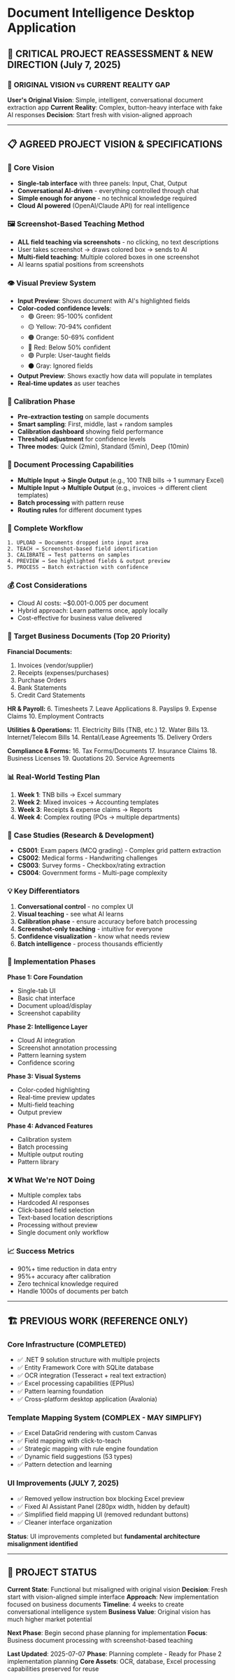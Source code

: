 # Document Intelligence Desktop Application

## 🚨 CRITICAL PROJECT REASSESSMENT & NEW DIRECTION (July 7, 2025)

### 🎯 **ORIGINAL VISION vs CURRENT REALITY GAP**
**User's Original Vision**: Simple, intelligent, conversational document extraction app
**Current Reality**: Complex, button-heavy interface with fake AI responses
**Decision**: Start fresh with vision-aligned approach

---

## 📋 **AGREED PROJECT VISION & SPECIFICATIONS**

### 🎯 **Core Vision**
- **Single-tab interface** with three panels: Input, Chat, Output
- **Conversational AI-driven** - everything controlled through chat
- **Simple enough for anyone** - no technical knowledge required
- **Cloud AI powered** (OpenAI/Claude API) for real intelligence

### 🖼️ **Screenshot-Based Teaching Method**
- **ALL field teaching via screenshots** - no clicking, no text descriptions
- User takes screenshot → draws colored box → sends to AI
- **Multi-field teaching**: Multiple colored boxes in one screenshot
- AI learns spatial positions from screenshots

### 👁️ **Visual Preview System**
- **Input Preview**: Shows document with AI's highlighted fields
- **Color-coded confidence levels**:
  - 🟢 Green: 95-100% confident
  - 🟡 Yellow: 70-94% confident  
  - 🟠 Orange: 50-69% confident
  - 🔴 Red: Below 50% confident
  - 🟣 Purple: User-taught fields
  - ⚫ Gray: Ignored fields
- **Output Preview**: Shows exactly how data will populate in templates
- **Real-time updates** as user teaches

### 🔧 **Calibration Phase**
- **Pre-extraction testing** on sample documents
- **Smart sampling**: First, middle, last + random samples
- **Calibration dashboard** showing field performance
- **Threshold adjustment** for confidence levels
- **Three modes**: Quick (2min), Standard (5min), Deep (10min)

### 📄 **Document Processing Capabilities**
- **Multiple Input → Single Output** (e.g., 100 TNB bills → 1 summary Excel)
- **Multiple Input → Multiple Output** (e.g., invoices → different client templates)
- **Batch processing** with pattern reuse
- **Routing rules** for different document types

### 🔄 **Complete Workflow**
```
1. UPLOAD → Documents dropped into input area
2. TEACH → Screenshot-based field identification  
3. CALIBRATE → Test patterns on samples
4. PREVIEW → See highlighted fields & output preview
5. PROCESS → Batch extraction with confidence
```

### 💰 **Cost Considerations**
- Cloud AI costs: ~$0.001-0.005 per document
- Hybrid approach: Learn patterns once, apply locally
- Cost-effective for business value delivered

### 🎯 **Target Business Documents** (Top 20 Priority)

**Financial Documents:**
1. Invoices (vendor/supplier)
2. Receipts (expenses/purchases)
3. Purchase Orders
4. Bank Statements
5. Credit Card Statements

**HR & Payroll:**
6. Timesheets
7. Leave Applications
8. Payslips
9. Expense Claims
10. Employment Contracts

**Utilities & Operations:**
11. Electricity Bills (TNB, etc.)
12. Water Bills
13. Internet/Telecom Bills
14. Rental/Lease Agreements
15. Delivery Orders

**Compliance & Forms:**
16. Tax Forms/Documents
17. Insurance Claims
18. Business Licenses
19. Quotations
20. Service Agreements

### 📊 **Real-World Testing Plan**
1. **Week 1**: TNB bills → Excel summary
2. **Week 2**: Mixed invoices → Accounting templates
3. **Week 3**: Receipts & expense claims → Reports
4. **Week 4**: Complex routing (POs → multiple departments)

### 🔬 **Case Studies** (Research & Development)
- **CS001**: Exam papers (MCQ grading) - Complex grid pattern extraction
- **CS002**: Medical forms - Handwriting challenges
- **CS003**: Survey forms - Checkbox/rating extraction
- **CS004**: Government forms - Multi-page complexity

### 💡 **Key Differentiators**
1. **Conversational control** - no complex UI
2. **Visual teaching** - see what AI learns
3. **Calibration phase** - ensure accuracy before batch processing
4. **Screenshot-only teaching** - intuitive for everyone
5. **Confidence visualization** - know what needs review
6. **Batch intelligence** - process thousands efficiently

### 🚀 **Implementation Phases**

**Phase 1: Core Foundation**
- Single-tab UI
- Basic chat interface
- Document upload/display
- Screenshot capability

**Phase 2: Intelligence Layer**
- Cloud AI integration
- Screenshot annotation processing
- Pattern learning system
- Confidence scoring

**Phase 3: Visual Systems**
- Color-coded highlighting
- Real-time preview updates
- Multi-field teaching
- Output preview

**Phase 4: Advanced Features**
- Calibration system
- Batch processing
- Multiple output routing
- Pattern library

### ❌ **What We're NOT Doing**
- Multiple complex tabs
- Hardcoded AI responses
- Click-based field selection
- Text-based location descriptions
- Processing without preview
- Single document only workflow

### 📈 **Success Metrics**
- 90%+ time reduction in data entry
- 95%+ accuracy after calibration
- Zero technical knowledge required
- Handle 1000s of documents per batch

---

## 🏗️ **PREVIOUS WORK (REFERENCE ONLY)**

### Core Infrastructure (COMPLETED)
- ✅ .NET 9 solution structure with multiple projects
- ✅ Entity Framework Core with SQLite database
- ✅ OCR integration (Tesseract + real text extraction)
- ✅ Excel processing capabilities (EPPlus)
- ✅ Pattern learning foundation
- ✅ Cross-platform desktop application (Avalonia)

### Template Mapping System (COMPLEX - MAY SIMPLIFY)
- ✅ Excel DataGrid rendering with custom Canvas
- ✅ Field mapping with click-to-teach
- ✅ Strategic mapping with rule engine foundation
- ✅ Dynamic field suggestions (53 types)
- ✅ Pattern detection and learning

### UI Improvements (JULY 7, 2025)
- ✅ Removed yellow instruction box blocking Excel preview
- ✅ Fixed AI Assistant Panel (280px width, hidden by default)
- ✅ Simplified field mapping UI (removed redundant buttons)
- ✅ Cleaner interface organization

**Status**: UI improvements completed but **fundamental architecture misalignment identified**

---

## 🎯 **PROJECT STATUS**

**Current State**: Functional but misaligned with original vision
**Decision**: Fresh start with vision-aligned simple interface
**Approach**: New implementation focused on business documents
**Timeline**: 4 weeks to create conversational intelligence system
**Business Value**: Original vision has much higher market potential

**Next Phase**: Begin second phase planning for implementation
**Focus**: Business document processing with screenshot-based teaching

**Last Updated**: 2025-07-07
**Phase**: Planning complete - Ready for Phase 2 implementation planning
**Core Assets**: OCR, database, Excel processing capabilities preserved for reuse